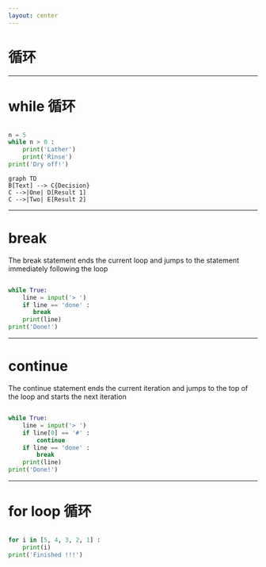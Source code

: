 ```yaml
---
layout: center
---
```


# 循环

---

# while 循环

<div class="grid grid-cols-2 justify-center gap-10 pt-4 mb-6 ">

```py

n = 5
while n > 0 :
    print('Lather')
    print('Rinse')
print('Dry off!')


```


```mermaid {theme: 'neutral'}
graph TD
B[Text] --> C{Decision}
C -->|One| D[Result 1]
C -->|Two| E[Result 2]

```

</div>

---

# break

The break statement ends the current loop and jumps to the statement immediately following the loop


```py

while True:
    line = input('> ')
    if line == 'done' : 
       break
    print(line)
print('Done!')

```
---

# continue

The continue statement ends the current iteration and jumps to the top of the loop and starts the next iteration


```py

while True:
    line = input('> ')
    if line[0] == '#' : 
        continue
    if line == 'done' :
        break
    print(line)
print('Done!')

```

---

# for loop 循环

```py

for i in [5, 4, 3, 2, 1] :
    print(i)
print('Finished !!!')

```

